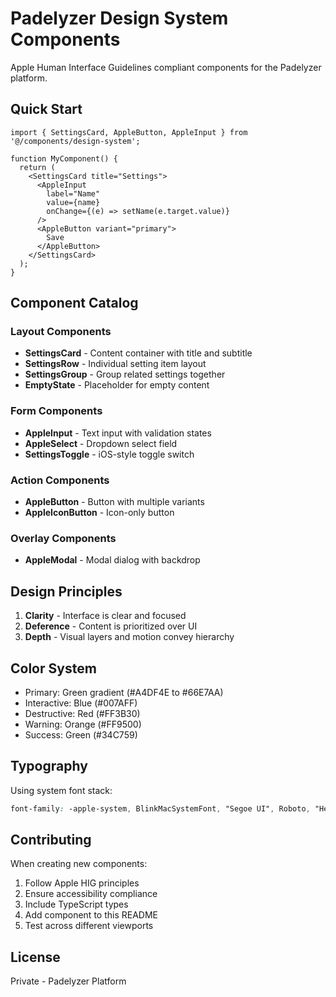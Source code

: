 # Padelyzer Design System Components

Apple Human Interface Guidelines compliant components for the Padelyzer platform.

## Quick Start

```tsx
import { SettingsCard, AppleButton, AppleInput } from '@/components/design-system';

function MyComponent() {
  return (
    <SettingsCard title="Settings">
      <AppleInput 
        label="Name"
        value={name}
        onChange={(e) => setName(e.target.value)}
      />
      <AppleButton variant="primary">
        Save
      </AppleButton>
    </SettingsCard>
  );
}
```

## Component Catalog

### Layout Components
- **SettingsCard** - Content container with title and subtitle
- **SettingsRow** - Individual setting item layout
- **SettingsGroup** - Group related settings together
- **EmptyState** - Placeholder for empty content

### Form Components
- **AppleInput** - Text input with validation states
- **AppleSelect** - Dropdown select field
- **SettingsToggle** - iOS-style toggle switch

### Action Components
- **AppleButton** - Button with multiple variants
- **AppleIconButton** - Icon-only button

### Overlay Components
- **AppleModal** - Modal dialog with backdrop

## Design Principles

1. **Clarity** - Interface is clear and focused
2. **Deference** - Content is prioritized over UI
3. **Depth** - Visual layers and motion convey hierarchy

## Color System

- Primary: Green gradient (#A4DF4E to #66E7AA)
- Interactive: Blue (#007AFF)
- Destructive: Red (#FF3B30)
- Warning: Orange (#FF9500)
- Success: Green (#34C759)

## Typography

Using system font stack:
```css
font-family: -apple-system, BlinkMacSystemFont, "Segoe UI", Roboto, "Helvetica Neue", Arial, sans-serif;
```

## Contributing

When creating new components:
1. Follow Apple HIG principles
2. Ensure accessibility compliance
3. Include TypeScript types
4. Add component to this README
5. Test across different viewports

## License

Private - Padelyzer Platform